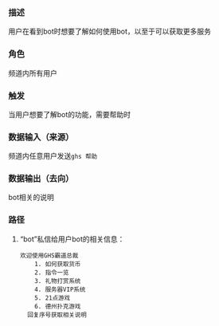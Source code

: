 ### 描述

用户在看到bot时想要了解如何使用bot，以至于可以获取更多服务

### 角色

频道内所有用户

### 触发

当用户想要了解bot的功能，需要帮助时

### 数据输入（来源）

频道内任意用户发送```ghs 帮助```

### 数据输出（去向）

bot相关的说明

### 路径

1. “bot”私信给用户bot的相关信息：
	```
	欢迎使用GHS霸道总裁
        1. 如何获取货币
        2. 指令一览
        3. 礼物打赏系统
        4. 服务器VIP系统
        5. 21点游戏
        6. 德州扑克游戏
      回复序号获取相关说明
	```





